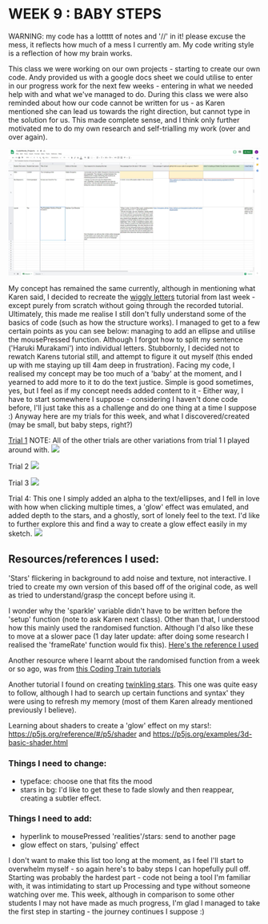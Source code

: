 # WEEK 9 : BABY STEPS
WARNING: my code has a lottttt of notes and '//' in it! please excuse the mess, it reflects how much of a mess I currently am. My code writing style is a reflection of how my brain works. 

This class we were working on our own projects - starting to create our own code. Andy provided us with a google docs sheet we could utilise to enter in our progress work for the next few weeks - entering in what we needed help with and what we've managed to do. During this class we were also reminded about how our code cannot be written for us - as Karen mentioned she can lead us towards the right direction, but cannot type in the solution for us. This made complete sense, and I think only further motivated me to do my own research and self-trialling my work (over and over again). 

<img src="spreadsheet.JPG">

My concept has remained the same currently, although in mentioning what Karen said, I decided to recreate the [wiggly letters](https://github.com/renpapers/codeword/tree/master/Week%2008) tutorial from last week - except purely from scratch without going through the recorded tutorial. Ultimately, this made me realise I still don't fully understand some of the basics of code (such as how the structure works). I managed to get to a few certain points as you can see below: managing to add an ellipse and utilise the mousePressed function. Although I forgot how to split my sentence ('Haruki Murakami') into individual letters. Stubbornly, I decided not to rewatch Karens tutorial still, and attempt to figure it out myself (this ended up with me staying up till 4am deep in frustration). Facing my code, I realised my concept may be too much of a 'baby' at the moment, and I yearned to add more to it to do the text justice. Simple is good sometimes, yes, but I feel as if my concept needs added  content to it - Either way, I have to start somewhere I suppose - considering I haven't done code before, I'll just take this as a challenge and do one thing at a time I suppose :) 
Anyway here are my trials for this week, and what I discovered/created (may be small, but baby steps, right?) 

[Trial 1](https://renpapers.github.io/codeword/Processing%20Sketches/AT2_trial1/) NOTE: All of the other trials are other variations from trial 1 I played around with. 
<img src="trial1.JPG">

Trial 2
<img src="trial2.JPG">

Trial 3
<img src="trial3.JPG">

Trial 4: This one I simply added an alpha to the text/ellipses, and I fell in love with how when clicking multiple times, a 'glow' effect was emulated, and added depth to the stars, and a ghostly, sort of lonely feel to the text. I'd like to further explore this and find a way to create a glow effect easily in my sketch. 
<img src="trial4.JPG">


## Resources/references I used:
'Stars' flickering in background to add noise and texture, not interactive. I tried to create my own version of this based off of the original code, as well as tried to understand/grasp the concept before using it. 

I wonder why the 'sparkle' variable didn't have to be written before the 'setup' function (note to ask Karen next class). Other than that, I understood how this mainly used the randomised function. Although I'd also like these to move at a slower pace (1 day later update: after doing some research I realised the 'frameRate' function would fix this). [Here's the reference I used](https://editor.p5js.org/elinsterz/sketches/9KRmzsFDM)

Another resource where I learnt about the randomised function from a week or so ago, was from [this Coding Train tutorials](https://www.youtube.com/watch?v=nfmV2kuQKwA&ab_channel=TheCodingTrain)

Another tutorial I found on creating [twinkling stars](https://codeburst.io/sunsets-and-shooting-stars-in-p5-js-92244d238e2b). This one was quite easy to follow, although I had to search up certain functions and syntax' they were using to refresh my memory (most of them Karen already mentioned previously I believe). 

Learning about shaders to create a 'glow' effect on my stars!: https://p5js.org/reference/#/p5/shader and https://p5js.org/examples/3d-basic-shader.html

### Things I need to change:
- typeface: choose one that fits the mood
- stars in bg: I'd like to get these to fade slowly and then reappear, creating a subtler effect. 

### Things I need to add: 
- hyperlink to mousePressed 'realities'/stars: send to another page
- glow effect on stars, 'pulsing' effect

I don't want to make this list too long at the moment, as I feel I'll start to overwhelm myself - so again here's to baby steps I can hopefully pull off. Starting was probably the hardest part - code not being a tool I'm familiar with, it was intimidating to start up Processing and type without someone watching over me. This week, although in comparison to some other students I may not have made as much progress, I'm glad I managed to take the first step in starting - the journey continues I suppose :) 


